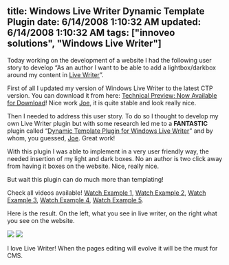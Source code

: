 title: Windows Live Writer Dynamic Template Plugin
date: 6/14/2008 1:10:32 AM
updated: 6/14/2008 1:10:32 AM
tags: ["innoveo solutions", "Windows Live Writer"]
---
<div class="wlWriterHeaderFooter" style="float:right; margin:0px; padding:0px 0px 4px 8px;"><script type="text/javascript">digg_url = "http://weblogs.asp.net/lkempe/archive/2008/06/13/windows-live-writer-dynamic-template-plugin.aspx";digg_title = "Windows Live Writer Dynamic Template Plugin";digg_bgcolor = "#FFFFFF";digg_skin = "normal";</script><script src="http://digg.com/tools/diggthis.js" type="text/javascript"></script><script type="text/javascript">digg_url = undefined;digg_title = undefined;digg_bgcolor = undefined;digg_skin = undefined;</script></div>

Today working on the development of a website I had the following user story to develop “As an author I want to be able to add a lightbox/darkbox around my content in [Live Writer](http://windowslivewriter.spaces.live.com/)”.

First of all I updated my version of Windows Live Writer to the latest CTP version. You can download it from here: [Technical Preview: Now Available for Download](http://windowslivewriter.spaces.live.com/blog/cns!D85741BB5E0BE8AA!1508.entry)! Nice work [Joe](http://jcheng.wordpress.com/2008/06/03/new-writer-plugins-for-tech-preview/), it is quite stable and look really nice.

Then I needed to address this user story. To do so I thought to develop my own Live Writer plugin but with some research led me to a **FANTASTIC** plugin called “[Dynamic Template Plugin for Windows Live Writer](http://www.joecheng.com/code/DynamicTemplate/)” and by whom, you guessed, [Joe](http://www.joecheng.com/). Great work!

With this plugin I was able to implement in a very user friendly way, the needed insertion of my light and dark boxes. No an author is two click away from having it boxes on the website. Nice, really nice.

But wait this plugin can do much more than templating!

Check all videos available! [Watch Example 1](http://www.joecheng.com/screencasts/level1.swf), [Watch Example 2](http://www.joecheng.com/screencasts/level2.swf), [Watch Example 3](http://www.joecheng.com/screencasts/level3.swf), [Watch Example 4](http://www.joecheng.com/screencasts/level3a.swf), [Watch Example 5](http://www.joecheng.com/screencasts/level4a.swf).

Here is the result. On the left, what you see in live writer, on the right what you see on the website.

![](http://farm4.static.flickr.com/3028/2575883688_d3bc3dd2de_o.png) ![](http://farm4.static.flickr.com/3061/2575055209_e140ae3407_o.png) 

I love Live Writer! When the pages editing will evolve it will be the must for CMS.
